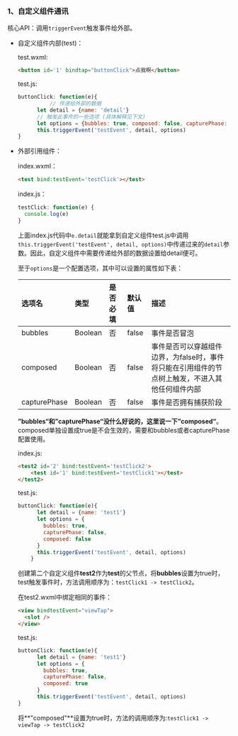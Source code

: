 ### 1、自定义组件通讯

核心API：调用`triggerEvent`触发事件给外部。

* 自定义组件内部(test)：

  test.wxml:

  ```html
  <button id='1' bindtap="buttonClick">点我啊</button>
  ```

  test.js:

  ```javascript
  buttonClick: function(e){
    		// 传递给外部的数据
        let detail = {name: 'detail'}
        // 触发此事件的一些选项 (具体解释见下文)
        let options = {bubbles: true, composed: false, capturePhase: false}
        this.triggerEvent('testEvent', detail, options)
  }
  ```

* 外部引用组件：

  index.wxml：

  ```html
  <test bind:testEvent='testClick'></test>
  ```

  index.js：

  ```javascript
  testClick: function(e) {
    console.log(e)
  }
  ```

  上面index.js代码中`e.detail`就能拿到自定义组件test.js中调用`this.triggerEvent('testEvent', detail, options)`中传递过来的`detail`参数。因此，自定义组件中需要传递给外部的数据设置给detail便可。

  至于`options`是一个配置选项，其中可以设置的属性如下表：

  | 选项名       | 类型    | 是否必填 | 默认值 | 描述                                                         |
  | :----------- | :------ | :------- | :----- | :----------------------------------------------------------- |
  | bubbles      | Boolean | 否       | false  | 事件是否冒泡                                                 |
  | composed     | Boolean | 否       | false  | 事件是否可以穿越组件边界，为false时，事件将只能在引用组件的节点树上触发，不进入其他任何组件内部 |
  | capturePhase | Boolean | 否       | false  | 事件是否拥有捕获阶段                                         |

  **”bubbles“**和**”capturePhase“**没什么好说的，这里说一下**”composed“**。composed单独设置成true是不会生效的，需要和bubbles或者capturePhase配置使用。

  index.js:

  ```html
  <test2 id='2' bind:testEvent='testClick2'>
      <test id='1' bind:testEvent='testClick1'></test>
  </test2>
  ```

  test.js:

  ```javascript
  buttonClick: function(e){
        let detail = {name: 'test1'}
        let options = {
          bubbles: true,
          capturePhase: false,
          composed: false
        }
        this.triggerEvent('testEvent', detail, options)
      }
  ```

  

  创建第二个自定义组件**test2**作为**test**的父节点，将**bubbles**设置为true时，test触发事件时，方法调用顺序为：`testClick1 -> testClick2`。

  在test2.wxml中绑定相同的事件：

  ```html
  <view bindtestEvent="viewTap">
    <slot />
  </view>
  ```

  test.js:

  ```javascript
  buttonClick: function(e){
        let detail = {name: 'test1'}
        let options = {
          bubbles: true,
          capturePhase: false,
          composed: true
        }
        this.triggerEvent('testEvent', detail, options)
  }
  ```

  

  将**"composed"**设置为true时，方法的调用顺序为:`testClick1 -> viewTap -> testClick2`

  



